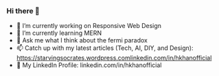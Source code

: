 ### Hi there 👋
- 🔭 I’m currently working on Responsive Web Design
- 🌱 I’m currently learning MERN
- 💬 Ask me what I think about the fermi paradox 
- 📫 Catch up with my latest articles (Tech, AI, DIY, and Design): https://starvingsocrates.wordpress.comlinkedin.com/in/hkhanofficial
- 🏢 My LinkedIn Profile: linkedin.com/in/hkhanofficial
<!--
**thehannankhan/thehannankhan** is a ✨ _special_ ✨ repository because its `README.md` (this file) appears on your GitHub profile.

Here are some ideas to get you started:

- 🔭 I’m currently working on ...
- 🌱 I’m currently learning ...
- 👯 I’m looking to collaborate on ...
- 🤔 I’m looking for help with ...
- 💬 Ask me about ...
- 📫 How to reach me: ...
- 😄 Pronouns: ...
- ⚡ Fun fact: ...
-->
